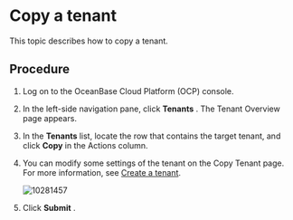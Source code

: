 Copy a tenant
==================================

This topic describes how to copy a tenant.

Procedure
------------------------------

1. Log on to the OceanBase Cloud Platform (OCP) console.



2. In the left-side navigation pane, click **Tenants** . The Tenant Overview page appears.



3. In the **Tenants** list, locate the row that contains the target tenant, and click **Copy** in the Actions column.



4. You can modify some settings of the tenant on the Copy Tenant page. For more information, see [Create a tenant](../2.basic-tenant-operations/2.create-a-tenant-1.md).

   ![10281457](https://help-static-aliyun-doc.aliyuncs.com/assets/img/en-US/3304306461/p345351.png)


5. Click **Submit** .
